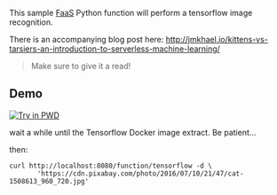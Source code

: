 This sample [FaaS](https://github.com/alexellis/faas) Python function will perform a tensorflow image recognition.

There is an accompanying blog post here: http://jmkhael.io/kittens-vs-tarsiers-an-introduction-to-serverless-machine-learning/

> Make sure to give it a read!

## Demo
[![Try in PWD](https://cdn.rawgit.com/play-with-docker/stacks/cff22438/assets/images/button.png)](http://play-with-docker.com/?stack=https://raw.githubusercontent.com/SantiagoRP7/faas-tensorflow/master/docker-compose.yml&stack_name=func)

wait a while until the Tensorflow Docker image extract. Be patient...

then:

```
curl http://localhost:8080/function/tensorflow -d \
       'https://cdn.pixabay.com/photo/2016/07/10/21/47/cat-1508613_960_720.jpg'
```
